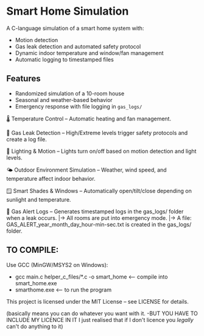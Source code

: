 # Smart Home Simulation

A C-language simulation of a smart home system with:
- Motion detection
- Gas leak detection and automated safety protocol
- Dynamic indoor temperature and window/fan management
- Automatic logging to timestamped files

## Features
- Randomized simulation of a 10-room house
- Seasonal and weather-based behavior
- Emergency response with file logging in `gas_logs/`

🌡 Temperature Control – Automatic heating and fan management.

💨 Gas Leak Detection – High/Extreme levels trigger safety protocols and create a log file.

🔦 Lighting & Motion – Lights turn on/off based on motion detection and light levels.

🌤 Outdoor Environment Simulation – Weather, wind speed, and temperature affect indoor behavior.

🪟 Smart Shades & Windows – Automatically open/tilt/close depending on sunlight and temperature.

📁 Gas Alert Logs – Generates timestamped logs in the gas_logs/ folder when a leak occurs.
|->  All rooms are put into emergency mode.
|->  A file: GAS_ALERT_year_month_day_hour-min-sec.txt is created in the gas_logs/ folder.

## TO COMPILE: 
Use GCC (MinGW/MSYS2 on Windows):
- gcc main.c helper_c_files/*.c -o smart_home  <-- compile into smart_home.exe
- smarthome.exe  <-- to run the program


 
 This project is licensed under the MIT License – see LICENSE for details.

(basically means you can do whatever you want with it. 
-BUT YOU HAVE TO INCLUDE MY LICENCE IN IT 
I just realised that if I don't licence you *legally* can't do anything to it)
